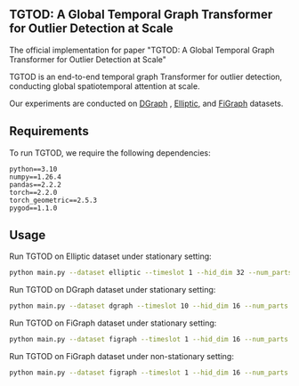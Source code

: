 TGTOD: A Global Temporal Graph Transformer for Outlier Detection at Scale
-------------------------------------------------------------------------

The official implementation for paper "TGTOD: A Global Temporal Graph Transformer for Outlier Detection at Scale"

TGTOD is an end-to-end temporal graph Transformer for outlier detection, conducting global spatiotemporal attention at scale.

Our experiments are conducted on [DGraph](https://pytorch-geometric.readthedocs.io/en/latest/generated/torch_geometric.datasets.DGraphFin.html#torch_geometric.datasets.DGraphFin) , [Elliptic](https://pytorch-geometric.readthedocs.io/en/latest/generated/torch_geometric.datasets.EllipticBitcoinDataset.html#torch_geometric.datasets.EllipticBitcoinDataset), and [FiGraph](https://github.com/XiaoguangWang23/FiGraph) datasets.

## Requirements

To run TGTOD, we require the following dependencies:
```
python==3.10
numpy==1.26.4
pandas==2.2.2
torch==2.2.0
torch_geometric==2.5.3
pygod==1.1.0
```

## Usage

Run TGTOD on Elliptic dataset under stationary setting:
```sh
python main.py --dataset elliptic --timeslot 1 --hid_dim 32 --num_parts 64
```
Run TGTOD on DGraph dataset under stationary setting:
```sh
python main.py --dataset dgraph --timeslot 10 --hid_dim 16 --num_parts 64
```
Run TGTOD on FiGraph dataset under stationary setting:
```sh
python main.py --dataset figraph --timeslot 1 --hid_dim 16 --num_parts 1 --graph_weight 0.9
```
Run TGTOD on FiGraph dataset under non-stationary setting:
```sh
python main.py --dataset figraph --timeslot 1 --hid_dim 16 --num_parts 1 --graph_weight 0.9 --station False
```
